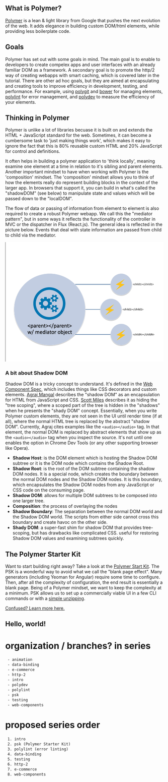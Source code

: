 ## What is Polymer?
[Polymer](https://www.polymer-project.org/1.0/) is a lean & light library from Google that pushes the next evolution of the web.
It adds elegance in building custom DOM/html elements, while providing less boilerplate code.
## Goals
Polymer has set out with some goals in mind.  The main goal is to enable to developers to create compelex apps and user interfaces
with an already familiar DOM as a framework.  A secondary goal is to promote the http/2 way of creating webapps with smart caching,
which is covered later in the tutorial.  There are other ad hoc goals, but they are aimed at encapsulating and creating tools to improve
efficiency in development, testing, and performance.  For example, using [polygit](https://github.com/PolymerLabs/polygit) and 
[bower](http://bower.io/) for managing elements, [polylint](https://github.com/PolymerLabs/polylint) 
for error management, and [polydev](https://github.com/PolymerLabs/polydev) to measure the efficiency of your elements.


## Thinking in Polymer
Polymer is unlike a lot of libraries becuase it is built on and extends the HTML + JavaScript standard for the web.  Sometimes, it can
become a cumbersome task to 'just making things work', which makes it easy to ignore the fact that this is 80% reusable custom HTML and
20% JavaScript for control and definitions.

It often helps in building a polymer application to 'think locally', meaning examine one element at a time in relation to it's sibling
and parent elements.  Another important mindset to have when working with Polymer is the 'composition' mindset.  The 'composition' mindset
allows you to think of how the elements really do represent building blocks in the context of the larger app.  In browsers that support
it, you can build in what's called the "shadowDOM" (see below) to manipulate state and values which will be passed down
to the "localDOM".

The flow of data or passing of information from element to element is also required to create a robust Polymer webapp.  We call this
the "mediator pattern", but in some ways it reflects the functionality of the controller in MVC or
the dispatcher in Flux (React.js).  The general idea is reflected in the picture below.  Events that deal with
state information are passed from child to child via the mediator.

![mediator](mediator.png)

### A bit about Shadow DOM
Shadow DOM is a tricky concept to understand.  It's defined in the [Web Component Spec](https://www.w3.org/TR/2013/WD-components-intro-20130606/), which
includes things like CSS decorators and custom elements. [Agraj Mangal](http://code.tutsplus.com/tutorials/intro-to-shadow-dom--net-34966) 
describes the "shadow DOM" as an encapsulation for HTML from JavaScript and CSS.  [Scott Miles](https://www.polymer-project.org/1.0/articles/shadydom.html)
 describes it as hiding the "tree scoping", where a scoped part of the tree is hidden in the "shadows" when he presents the "shady DOM" concept. 
 Essentially, when you write Polymer custom elements, they are not seen in the UI until render time (if at all), where the normal HTML tree is replaced by the abstract "shadow DOM".
Currently, Agraj cites examples like the ```<audio></audio>``` tag.  In that element, the normal DOM is replaced
by abstract elements that show up as the ```<audio></audio>``` tag when you inspect the source.  It's not until
one enables the option in Chrome Dev Tools (or any other supporting browser like Opera).

* **Shadow Host**: is the DOM element which is hosting the Shadow DOM subtree or it is the DOM node which contains the Shadow Root.
* **Shadow Root**: is the root of the DOM subtree containing the shadow DOM nodes. It is a special node, which creates the boundary between the normal DOM nodes and the Shadow DOM nodes. It is this boundary, which encapsulates the Shadow DOM nodes from any JavaScript or CSS code on the consuming page.
* **Shadow DOM**: allows for multiple DOM subtrees to be composed into one larger tree. 
* **Composition**: the process of overlaying the nodes
* **Shadow Boundary**: The separation between the normal DOM world and the Shadow DOM world. The scripts from either side cannot cross this boundary and create havoc on the other side.
* **Shady DOM**: a super-fast shim for shadow DOM that provides tree-scoping, but has drawbacks like complicated CSS.  useful for restoring Shadow DOM values and examining subtrees quickly.

## The Polymer Starter Kit

Want to start building right away?  Take a look at the [Polymer Start Kit](https://developers.google.com/web/tools/polymer-starter-kit/?hl=en).  The PSK is a wonderful way to avoid what we call
the "blank page effect".  Many generators (including Yeoman for Angular) require some time to configure.  Then, after all the complexity of configuration, the end result is essentially a blank page.
Being of a Polymer mindset, we want to keep the complexity at a minimum.  PSK allows us to set up a commercially viable UI in a few CLI commands or with a [simple unzipping](https://github.com/polymerelements/polymer-starter-kit/releases).

[Confused?  Learn more here.](/psk/article.md)



## Hello, world!

# organization / branches? in series

     - animation
     - data-binding
     - e-commerce
     - http-2
     - intro
     - polydev
     - polylint
     - psk
     - testing
     - web-components
     
# proposed series order 
     
     1. intro
     2. psk (Polymer Starter Kit)
     3. polylint (error linting)
     4. data-binding
     5. testing
     6. http-2
     7. e-commerce
     8. web-components